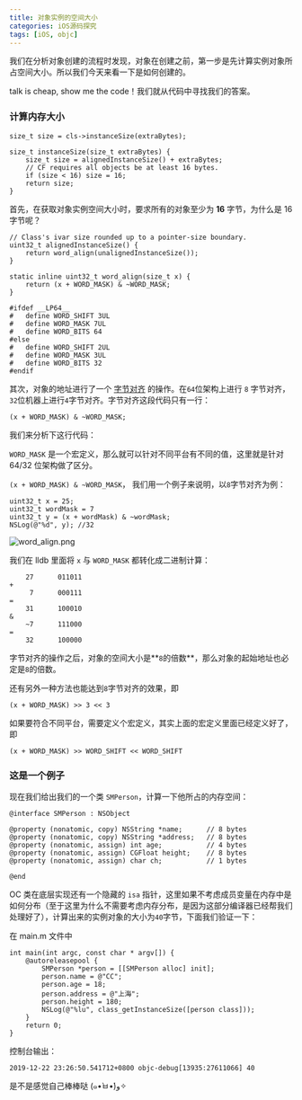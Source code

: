 ```yaml
---
title: 对象实例的空间大小
categories: iOS源码探究
tags: [iOS, objc]
---
```


我们在分析对象创建的流程时发现，对象在创建之前，第一步是先计算实例对象所占空间大小。所以我们今天来看一下是如何创建的。

<!-- more -->

talk is cheap, show me the code！我们就从代码中寻找我们的答案。
 
### 计算内存大小

```objc
size_t size = cls->instanceSize(extraBytes);
 
size_t instanceSize(size_t extraBytes) {
    size_t size = alignedInstanceSize() + extraBytes;
    // CF requires all objects be at least 16 bytes.
    if (size < 16) size = 16;
    return size;
}
```
首先，在获取对象实例空间大小时，要求所有的对象至少为 **16** 字节，为什么是 16 字节呢？

```objc
// Class's ivar size rounded up to a pointer-size boundary.
uint32_t alignedInstanceSize() {
    return word_align(unalignedInstanceSize());
}

static inline uint32_t word_align(size_t x) {
    return (x + WORD_MASK) & ~WORD_MASK;
}
```
```objc
#ifdef __LP64__
#   define WORD_SHIFT 3UL
#   define WORD_MASK 7UL
#   define WORD_BITS 64
#else
#   define WORD_SHIFT 2UL
#   define WORD_MASK 3UL
#   define WORD_BITS 32
#endif
```
其次，对象的地址进行了一个 [字节对齐](https://redye.github.io/2019/12/22/address-align/#more) 的操作。在`64`位架构上进行 `8` 字节对齐，`32`位机器上进行`4`字节对齐。字节对齐这段代码只有一行：

```objc
(x + WORD_MASK) & ~WORD_MASK;
```
我们来分析下这行代码：

`WORD_MASK` 是一个宏定义，那么就可以针对不同平台有不同的值，这里就是针对 64/32 位架构做了区分。

`(x + WORD_MASK) & ~WORD_MASK`， 我们用一个例子来说明，以`8`字节对齐为例：

```objc
uint32_t x = 25;
uint32_t wordMask = 7
uint32_t y = (x + wordMask) & ~wordMask;
NSLog(@"%d", y); //32
```
![word_align.png](https://i.loli.net/2019/12/22/dTBl8jgUQuY9ORH.png)

我们在 lldb 里面将 `x` 与 `WORD_MASK` 都转化成二进制计算：

```
	27		011011
+
	 7		000111
=
	31		100010
&  
	~7		111000
=
	32		100000		
```
字节对齐的操作之后，对象的空间大小是**`8`的倍数**，那么对象的起始地址也必定是`8`的倍数。

还有另外一种方法也能达到`8`字节对齐的效果，即

```objc
(x + WORD_MASK) >> 3 << 3
```

如果要符合不同平台，需要定义个宏定义，其实上面的宏定义里面已经定义好了，即

```objc
(x + WORD_MASK) >> WORD_SHIFT << WORD_SHIFT
```
### 这是一个例子
现在我们给出我们的一个类 `SMPerson`，计算一下他所占的内存空间：

```objc
@interface SMPerson : NSObject

@property (nonatomic, copy) NSString *name;      // 8 bytes
@property (nonatomic, copy) NSString *address;   // 8 bytes
@property (nonatomic, assign) int age;           // 4 bytes
@property (nonatomic, assign) CGFloat height;    // 8 bytes
@property (nonatomic, assign) char ch;           // 1 bytes

@end
```

OC 类在底层实现还有一个隐藏的 `isa` 指针，这里如果不考虑成员变量在内存中是如何分布（至于这里为什么不需要考虑内存分布，是因为这部分编译器已经帮我们处理好了），计算出来的实例对象的大小为`40`字节，下面我们验证一下：

在 main.m 文件中

```objc
int main(int argc, const char * argv[]) {
    @autoreleasepool {
        SMPerson *person = [[SMPerson alloc] init];
        person.name = @"CC";
        person.age = 18;
        person.address = @"上海";
        person.height = 180;
        NSLog(@"%lu", class_getInstanceSize([person class]));
    }
    return 0;
}
```
控制台输出：

```objc
2019-12-22 23:26:50.541712+0800 objc-debug[13935:27611066] 40
```
是不是感觉自己棒棒哒 (๑•̀ㅂ•́)و✧
